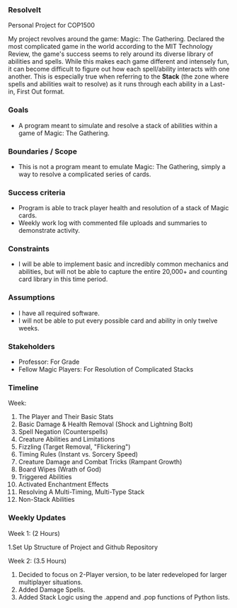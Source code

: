 ### ResolveIt
Personal Project for COP1500


My project revolves around the game: Magic: The Gathering. Declared the most complicated game in the world according to the MIT Technology Review, the game's success seems to rely around its diverse library of abilities and spells. While this makes each game different and intensely fun, it can become difficult to figure out how each spell/ability interacts with one another. This is especially true when referring to the **Stack** (the zone where spells and abilities wait to resolve) as it runs through each ability in a Last-in, First Out format. 
### Goals

-   A program meant to simulate and resolve a stack of abilities within a game of Magic: The Gathering.

### Boundaries / Scope

-   This is not a program meant to emulate Magic: The Gathering, simply a way to resolve a complicated series of cards.

### Success criteria

-   Program is able to track player health and resolution of a stack of Magic cards.
-   Weekly work log with commented file uploads and summaries to demonstrate activity.

### Constraints

-   I will be able to implement basic and incredibly common mechanics and abilities, but will not be able to capture the entire 20,000+ and counting card library in this time period.

### Assumptions

-   I have all required software.
-   I will not be able to put every possible card and ability in only twelve weeks.

### Stakeholders

-   Professor: For Grade
-  	 Fellow Magic Players: For Resolution of Complicated Stacks

### Timeline

Week:

1.   The Player and Their Basic Stats
2.   Basic Damage & Health Removal (Shock and Lightning Bolt)
3.   Spell Negation (Counterspells)
4.   Creature Abilities and Limitations 
5.   Fizzling (Target Removal, "Flickering")
6.   Timing Rules (Instant vs. Sorcery Speed)
7.   Creature Damage and Combat Tricks (Rampant Growth)
8.   Board Wipes (Wrath of God)
9.   Triggered Abilities
10.  Activated Enchantment Effects
11.  Resolving A Multi-Timing, Multi-Type Stack
12.  Non-Stack Abilities

### Weekly Updates
Week 1: (2 Hours)

1.Set Up Structure of Project and Github Repository 

Week 2: (3.5 Hours)

1.   Decided to focus on 2-Player version, to be later redeveloped for larger multiplayer situations. 
2.   Added Damage Spells. 
3.   Added Stack Logic using the .append and .pop functions of Python lists.
